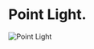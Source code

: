 ﻿# Point Light.
![Point Light](https://github.com/bitzhuwei/CSharpGL/blob/master/Demos/PointLight/PointLight.png?raw=true)
